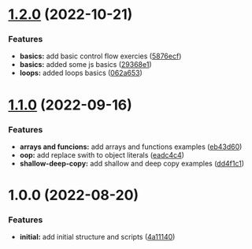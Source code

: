 # [1.2.0](https://github.com/paulAlexSerban/wbk--algorithms-n-data-structures--javascript/compare/v1.1.0...v1.2.0) (2022-10-21)


### Features

* **basics:** add basic control flow exercies ([5876ecf](https://github.com/paulAlexSerban/wbk--algorithms-n-data-structures--javascript/commit/5876ecff6d0eff40138b502e1928b8d190b7c8a3))
* **basics:** added some js basics ([29368e1](https://github.com/paulAlexSerban/wbk--algorithms-n-data-structures--javascript/commit/29368e1eb232deea1fa81815df872bd4cac90020))
* **loops:** added loops basics ([062a653](https://github.com/paulAlexSerban/wbk--algorithms-n-data-structures--javascript/commit/062a653a4a523c0a3bca31ed4f274c00c248dd10))

# [1.1.0](https://github.com/paulAlexSerban/wbk--algorithms-n-data-structures--javascript/compare/v1.0.0...v1.1.0) (2022-09-16)


### Features

* **arrays and funcions:** add arrays and functions examples ([eb43d60](https://github.com/paulAlexSerban/wbk--algorithms-n-data-structures--javascript/commit/eb43d6047410e9e08c5c111146987e6940f83776))
* **oop:** add replace swith to object literals ([eadc4c4](https://github.com/paulAlexSerban/wbk--algorithms-n-data-structures--javascript/commit/eadc4c404ea4cae9c176c40c4d95332c5715780e))
* **shallow-deep-copy:** add shallow and deep copy examples ([dd4f1c1](https://github.com/paulAlexSerban/wbk--algorithms-n-data-structures--javascript/commit/dd4f1c1cbb865de76e89a589d992a33274aba001))

# 1.0.0 (2022-08-20)


### Features

* **initial:** add initial structure and scripts ([4a11140](https://github.com/paulAlexSerban/wbk--algorithms-n-data-structures--javascript/commit/4a1114069b94e5fdf4cd9b40141c247f812fb030))
